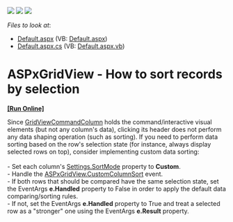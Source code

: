 <!-- default badges list -->
![](https://img.shields.io/endpoint?url=https://codecentral.devexpress.com/api/v1/VersionRange/128535838/12.1.8%2B)
[![](https://img.shields.io/badge/Open_in_DevExpress_Support_Center-FF7200?style=flat-square&logo=DevExpress&logoColor=white)](https://supportcenter.devexpress.com/ticket/details/E20066)
[![](https://img.shields.io/badge/📖_How_to_use_DevExpress_Examples-e9f6fc?style=flat-square)](https://docs.devexpress.com/GeneralInformation/403183)
<!-- default badges end -->
<!-- default file list -->
*Files to look at*:

* [Default.aspx](./CS/WebSite/Default.aspx) (VB: [Default.aspx](./VB/WebSite/Default.aspx))
* [Default.aspx.cs](./CS/WebSite/Default.aspx.cs) (VB: [Default.aspx.vb](./VB/WebSite/Default.aspx.vb))
<!-- default file list end -->
# ASPxGridView - How to sort records by selection
<!-- run online -->
**[[Run Online]](https://codecentral.devexpress.com/e20066/)**
<!-- run online end -->


<p>Since <a href="https://documentation.devexpress.com/#AspNet/clsDevExpressWebGridViewCommandColumntopic">GridViewCommandColumn</a> holds the command/interactive visual elements (but not any column's data), clicking its header does not perform any data shaping operation (such as sorting). If you need to perform data sorting based on the row's selection state (for instance, always display selected rows on top), consider implementing custom data sorting:<br><br>- Set each column's <a href="https://documentation.devexpress.com/#AspNet/DevExpressWebGridViewDataColumnSettings_SortModetopic">Settings.SortMode</a> property to <strong>Custom</strong>.<br>- Handle the <a href="https://documentation.devexpress.com/#AspNet/DevExpressWebASPxGridView_CustomColumnSorttopic">ASPxGridView.CustomColumnSort</a> event.<br>- If both rows that should be compared have the same selection state, set the EventArgs <strong>e.Handled</strong> property to False in order to apply the default data comparing/sorting rules.<br>- If not, set the EventArgs <strong>e.Handled</strong> property to True and treat a selected row as a "stronger" one using the EventArgs <strong>e.Result</strong> property.</p>

<br/>


